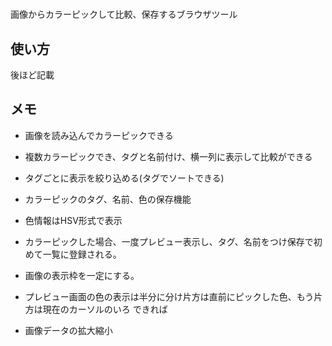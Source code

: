 #

画像からカラーピックして比較、保存するブラウザツール

## 使い方

後ほど記載

## メモ

* 画像を読み込んでカラーピックできる
* 複数カラーピックでき、タグと名前付け、横一列に表示して比較ができる
* タグごとに表示を絞り込める(タグでソートできる)
* カラーピックのタグ、名前、色の保存機能
* 色情報はHSV形式で表示
* カラーピックした場合、一度プレビュー表示し、タグ、名前をつけ保存で初めて一覧に登録される。
* 画像の表示枠を一定にする。
* プレビュー画面の色の表示は半分に分け片方は直前にピックした色、もう片方は現在のカーソルのいろ
できれば

* 画像データの拡大縮小
